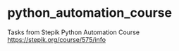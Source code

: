 # python_automation_course
Tasks from Stepik Python Automation Course
https://stepik.org/course/575/info 

